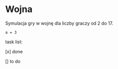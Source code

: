 # Wojna
 Symulacja gry w wojnę dla liczby graczy od 2 do 17.
 
 ```
 a = 3
 ```
 
task list:

[x] done

[] to do
